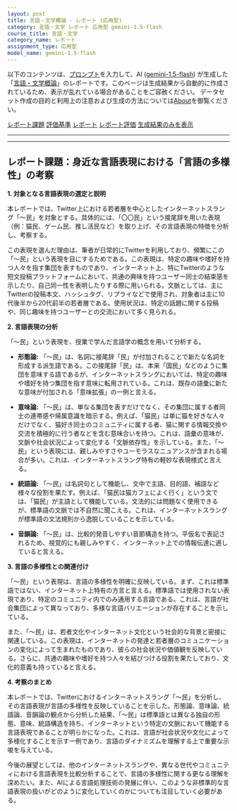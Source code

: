 ```yaml
---
layout: post
title: 言語・文学概論 - レポート (応用型)
category: 言語・文学 レポート 応用型 gemini-1.5-flash
course_title: 言語・文学
category_name: レポート
assignment_type: 応用型
model_name: gemini-1.5-flash
---
```


以下のコンテンツは、[プロンプト](http://127.0.0.1:8000/generated/言語・文学/gemini-1.5-flash/prompt_レポート-応用型.md)を入力して、AI ([gemini-1.5-flash](contents/gemini-1.5-flash)) が生成した「[言語・文学概論](/contents/言語・文学/)」のレポートです。このページは生成結果から自動的に作成されているため、表示が乱れている場合があることをご容赦ください。
データセット作成の目的と利用上の注意および生成の方法については[About](/About)を御覧ください。

[レポート課題](../レポート課題-応用型)
[評価基準](../評価基準-応用型)
[レポート](../レポート-応用型)
[レポート評価](../レポート評価-応用型)
[生成結果のみを表示](http://127.0.0.1:8000/generated/言語・文学/gemini-1.5-flash/レポート-応用型.md)
  

***
***
  
## レポート課題：身近な言語表現における「言語の多様性」の考察

**1. 対象となる言語表現の選定と説明**

本レポートでは、Twitter上における若者層を中心としたインターネットスラング「〜民」を対象とする。具体的には、「〇〇民」という接尾辞を用いた表現（例：猫民、ゲーム民、推し活民など）を取り上げ、その言語表現の特徴を分析し、考察する。

この表現を選んだ理由は、筆者が日常的にTwitterを利用しており、頻繁にこの「〜民」という表現を目にするためである。この表現は、特定の趣味や嗜好を持つ人々を指す集団を表すものであり、インターネット上、特にTwitterのような短文投稿プラットフォームにおいて、共通の興味を持つユーザー同士の結束感を示したり、自己同一性を表明したりする際に用いられる。文脈としては、主にTwitterの投稿本文、ハッシュタグ、リプライなどで使用され、対象者は主に10代後半から20代前半の若者層である。使用状況は、特定の話題に関する投稿や、同じ趣味を持つユーザーとの交流において多く見られる。


**2. 言語表現の分析**

「〜民」という表現を、授業で学んだ言語学の概念を用いて分析する。

* **形態論:** 「〜民」は、名詞に接尾辞「民」が付加されることで新たな名詞を形成する派生語である。この接尾辞「民」は、本来「国民」などのように集団を意味する語であるが、インターネットスラングにおいては、特定の趣味や嗜好を持つ集団を指す意味に転用されている。これは、既存の語彙に新たな意味が付加される「意味拡張」の一例と言える。

* **意味論:** 「〜民」は、単なる集団を表すだけでなく、その集団に属する者同士の連帯感や帰属意識を暗示する。例えば、「猫民」は単に猫を好きな人々だけでなく、猫好き同士のコミュニティに属する者、猫に関する情報交換や交流を積極的に行う者などを含む意味合いを持つ。これは、語彙の意味が、文脈や社会状況によって変化する「文脈依存性」を示している。また、「〜民」という表現には、親しみやすさやユーモラスなニュアンスが含まれる場合が多い。これは、インターネットスラング特有の軽妙な表現様式と言える。

* **統語論:** 「〜民」は名詞句として機能し、文中で主語、目的語、補語など様々な役割を果たす。例えば、「猫民は猫カフェによく行く」という文では、「猫民」が主語として機能している。文法的には問題なく使用できるが、標準語の文脈では不自然に聞こえる。これは、インターネットスラングが標準語の文法規則から逸脱していることを示している。

* **音韻論:** 「〜民」は、比較的発音しやすい音節構造を持つ。平仮名で表記されるため、視覚的にも親しみやすく、インターネット上での情報伝達に適していると言える。


**3. 言語の多様性との関連付け**

「〜民」という表現は、言語の多様性を明確に反映している。まず、これは標準語ではない、インターネット上特有の方言と言える。標準語では使用されない表現であり、特定のコミュニティ内でのみ通用する言語である。これは、言語が社会集団によって異なっており、多様な言語バリエーションが存在することを示している。

また、「〜民」は、若者文化やインターネット文化という社会的な背景と密接に関連している。この表現は、インターネットの発達と若者層のコミュニケーションの変化によって生まれたものであり、彼らの社会状況や価値観を反映している。さらに、共通の趣味や嗜好を持つ人々を結びつける役割を果たしており、文化的意義も持っていると言える。


**4. 考察のまとめ**

本レポートでは、Twitterにおけるインターネットスラング「〜民」を分析し、その言語表現が言語の多様性を反映していることを示した。形態論、意味論、統語論、音韻論の観点から分析した結果、「〜民」は標準語とは異なる独自の形態、意味、統語構造を持ち、インターネットという特定の文脈において機能する言語表現であることが明らかになった。これは、言語が社会状況や文化によって多様化することを示す一例であり、言語のダイナミズムを理解する上で重要な示唆を与えている。

今後の展望としては、他のインターネットスラングや、異なる世代やコミュニティにおける言語表現を比較分析することで、言語の多様性に関する更なる理解を深めたい。また、AIによる言語処理技術の発展に伴い、このような非標準的な言語表現の扱いがどのように変化していくのかについても注目していく必要がある。
